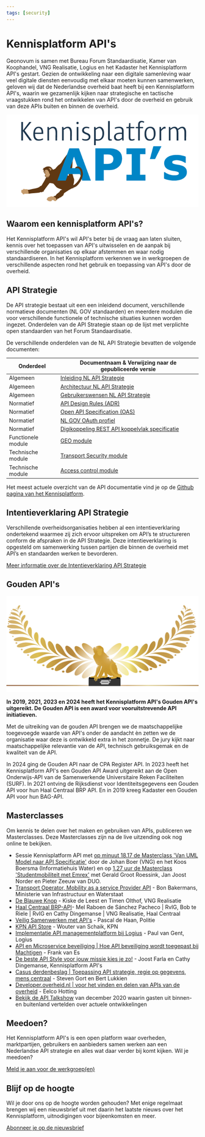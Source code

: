```yaml
---
tags: [security]
---
```


# Kennisplatform API's

Geonovum is samen met Bureau Forum Standaardisatie, Kamer van Koophandel, VNG
Realisatie, Logius en het Kadaster het Kennisplatform API's gestart. Gezien de
ontwikkeling naar een digitale samenleving waar veel digitale diensten eenvoudig
met elkaar moeten kunnen samenwerken, geloven wij dat de Nederlandse overheid
baat heeft bij een Kennisplatform API's, waarin we gezamenlijk kijken naar
strategische en tactische vraagstukken rond het ontwikkelen van API's door de
overheid en gebruik van deze APIs buiten en binnen de overheid.

![Logo van Kennisplatform API's](logo.png)

## Waarom een kennisplatform API's?

Het Kennisplatform API's wil API's beter bij de vraag aan laten sluiten, kennis
over het toepassen van API's uitwisselen en de aanpak bij verschillende
organisaties op elkaar afstemmen en waar nodig standaardiseren. In het
Kennisplatform verkennen we in werkgroepen de verschillende aspecten rond het
gebruik en toepassing van API's door de overheid.

## API Strategie

De API strategie bestaat uit een een inleidend document, verschillende
normatieve documenten (NL GOV standaarden) en meerdere modulen die voor
verschillende functionele of technische situaties kunnen worden ingezet.
Onderdelen van de API Strategie staan op de lijst met verplichte open
standaarden van het Forum Standaardisatie.

De verschillende onderdelen van de NL API Strategie bevatten de volgende
documenten:

| Onderdeel          | Documentnaam & Verwijzing naar de gepubliceerde versie                                                           |
| ------------------ | ---------------------------------------------------------------------------------------------------------------- |
| Algemeen           | [Inleiding NL API Strategie](https://geonovum.github.io/KP-APIs/API-strategie-algemeen/Inleiding/)               |
| Algemeen           | [Architectuur NL API Strategie](https://geonovum.github.io/KP-APIs/API-strategie-algemeen/Architectuur/)         |
| Algemeen           | [Gebruikerswensen NL API Strategie](https://geonovum.github.io/KP-APIs/API-strategie-algemeen/Gebruikerswensen/) |
| Normatief          | [API Design Rules (ADR)](https://gitdocumentatie.logius.nl/publicatie/api/adr/)                                  |
| Normatief          | [Open API Specification (OAS)](https://forumstandaardisatie.nl/open-standaarden/openapi-specification)           |
| Normatief          | [NL GOV OAuth profiel](https://gitdocumentatie.logius.nl/publicatie/api/oauth/)                                  |
| Normatief          | [Digikoppeling REST API koppelvlak specificatie](https://gitdocumentatie.logius.nl/publicatie/dk/restapi/)       |
| Functionele module | [GEO module](https://docs.geostandaarden.nl/api/API-Strategie-mod-geo/)                                          |
| Technische module  | [Transport Security module](https://geonovum.github.io/KP-APIs/API-strategie-modules/transport-security/)        |
| Technische module  | [Access control module](https://geonovum.github.io/KP-APIs/API-strategie-modules/access-control/)                |

Het meest actuele overzicht van de API documentatie vind je op de
[Github pagina van het Kennisplatform](https://github.com/geonovum/kp-apis#readme).

## Intentieverklaring API Strategie

Verschillende overheidsorganisaties hebben al een intentieverklaring ondertekend
waarmee zij zich ervoor uitspreken om API’s te structureren conform de afspraken
in de API Strategie. Deze intentieverklaring is opgesteld om samenwerking tussen
partijen die binnen de overheid met API’s en standaarden werken te bevorderen.

[Meer informatie over de Intentieverklaring API Strategie](intentieverklaring)

## Gouden API's

![Logo van de Gouden API's](gouden_api.png)

**In 2019, 2021, 2023 en 2024 heeft het Kennisplatform API's Gouden API's
uitgereikt. De Gouden API is een award voor vooruitstrevende API initiatieven.**

Met de uitreiking van de gouden API brengen we de maatschappelijke toegevoegde
waarde van API's onder de aandacht èn zetten we de organisatie waar deze is
ontwikkeld extra in het zonnetje. De jury kijkt naar maatschappelijke relevantie
van de API, technisch gebruiksgemak en de kwaliteit van de API.

In 2024 ging de Gouden API naar de CPA Register API. In 2023 heeft het
Kennisplatform API's een Gouden API Award uitgereikt aan de Open Onderwijs-API
van de Samenwerkende Universitaire Reken Faciliteiten (SURF). In 2021 ontving de
Rijksdienst voor Identiteitsgegevens een Gouden API voor hun Haal Centraal BRP
API. En in 2019 kreeg Kadaster een Gouden API voor hun BAG-API.

## Masterclasses

Om kennis te delen over het maken en gebruiken van APIs, publiceren we
Masterclasses. Deze Masterclasses zijn na de live uitzending ook nog online te
bekijken.

- Sessie Kennisplatform API met
  [op minuut 18.17 de Masterclass 'Van UML Model naar API Specificatie'](https://youtu.be/B98638Aa27Q)
  door de Johan Boer (VNG) en het Koos Boersma (Informatiehuis Water) en op
  [1.27 uur de Masterclass 'Studentmobiliteit met Emrex'](https://youtu.be/B98638Aa27Q)
  met Gerald Groot Roessink, Jan Joost Norder en Pieter Zeeuw van DUO.
- [Transport Operator, Mobility as a service Provider API](https://youtu.be/wWf8w6NfDRI) -
  Bon Bakermans, Ministerie van Infrastructuur en Waterstaat
- [De Blauwe Knop](https://youtu.be/uqXbB6Igz2w) - Kiske de Leest en Timen
  Olthof, VNG Realisatie
- [Haal Centraal BRP-API](https://youtu.be/mv4afTdxyH0)- Mel Raboen de Sánchez
  Pacheco | RvIG, Bob te Riele | RvIG en Cathy Dingemanse | VNG Realisatie, Haal
  Centraal
- [Veilig Samenwerken met API's](https://www.youtube.com/watch?v=ZUuEsquzMPw) -
  Pascal de Haan, Politie
- [KPN API Store](https://vimeo.com/fixvision/review/485974071/90e4ba80ed?sort=lastUserActionEventDate&direction=desc) -
  Wouter van Schaik, KPN
- [Implementatie API managementplatform bij Logius](https://vimeo.com/fixvision/review/484431070/e38eddced0?sort=lastUserActionEventDate&direction=desc) -
  Paul van Gent, Logius
- [API en Microservice beveiliging | Hoe API beveiliging wordt toegepast bij Machtigen](https://vimeo.com/fixvision/review/484360046/b0852767c4?sort=lastUserActionEventDate&direction=desc) -
  Frank van Es
- [De beste API Style voor jouw missie kies je zo!](https://vimeo.com/fixvision/review/484047083/2468ea9c81?sort=lastUserActionEventDate&direction=desc) -
  Joost Farla en Cathy Dingemanse, Kennisplatform API's
- [Casus derdenbeslag | Toepassing API strategie, regie op gegevens, mens centraal](https://vimeo.com/fixvision/review/484068253/4d70aaf0c3?sort=lastUserActionEventDate&direction=desc) -
  Steven Gort en Bert Lukkien
- [Developer.overheid.nl | voor het vinden en delen van APIs van de overheid](https://vimeo.com/fixvision/review/486399728/1d0fe094b7?sort=lastUserActionEventDate&direction=desc) -
  Eelco Hotting
- [Bekijk de API Talkshow](https://www.youtube.com/watch?v=cbV_Kn4At-8) van
  december 2020 waarin gasten uit binnen- en buitenland vertelden over actuele
  ontwikkelingen

## Meedoen?

Het Kennisplatform API's is een open platform waar overheden, marktpartijen,
gebruikers en aanbieders samen werken aan een Nederlandse API strategie en alles
wat daar verder bij komt kijken. Wil je meedoen?

[Meld je aan voor de werkgroep(en)](https://www.formdesk.com/geonovum/KennisplatformAPI)

## Blijf op de hoogte

Wil je door ons op de hoogte worden gehouden? Met enige regelmaat brengen wij
een nieuwsbrief uit met daarin het laatste nieuws over het Kennisplatform,
uitnodigingen voor bijeenkomsten en meer.

[Abonneer je op de nieuwsbrief](https://laposta.nl/f/sszgbp9vquln)
